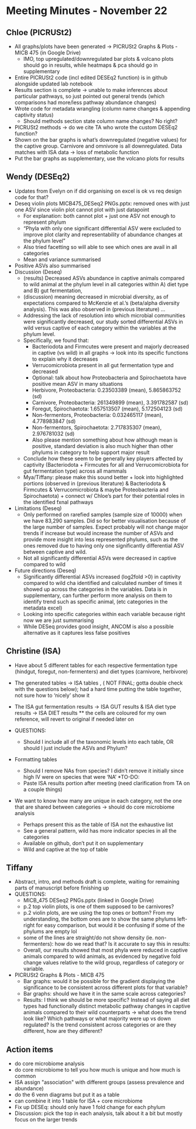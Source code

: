 # Meeting Minutes - November 22

## Chloe (PICRUSt2)
* All graphs/plots have been generated -> PICRUSt2 Graphs & Plots - MICB 475 (in Google Drive) 
	* IMO, top upregulated/downregulated bar plots & volcano plots should go in results, while heatmaps & pca should go in supplementary
* Entire PICRUSt2 code (incl edited DESEq2 function) is in github alongside updated lab notebook
* Results section is complete -> unable to make inferences about particular pathways, so just pointed out general trends (which comparisons had more/less pathway abundance changes)
* Wrote code for metadata wrangling (column name changes & appending captivity status)
	* Should methods section state column name changes? No right?
* PICRUSt2 methods -> do we cite TA who wrote the custom DESEq2 function?
* Shown on the bar graphs is what’s downregulated (negative values) for the captive group. Carnivore and omnivore is all downregulated. Data matches with ISA data → loss of metabolic function 
* Put the bar graphs as supplementary, use the volcano plots for results 

## Wendy (DESEq2)
* Updates from Evelyn on if did organising on excel is ok vs req design code for that?
* Deseq violin plots MICB475_DESeq2 PNGs.pptx: removed ones with just one ASV since violin plot cannot plot with just datapoint
	* For explanation: both cannot plot + just one ASV not enough to represent phylum
	* “Phyla with only one significant differential ASV were excluded to improve plot clarity and representability of abundance changes at the phylum level”
	* Also tried facetting so will able to see which ones are avail in all categories
	* Mean and variance summarised
* Positive ASVs also summarised
* Discussion (Deseq)
	* (results) Decreased ASVs abundance in captive animals compared to wild animal at the phylum level in all categories within A) diet type and B) gut fermentation, 
	* (discussion) meaning decreased in microbial diversity, as of expectations compared to McKenzie et al.’s (beta/alpha diversity analysis). This was also observed in (previous literature) …
	* Addressing the lack of resolution into which microbial communities were significantly decreased, our study sorted differential ASVs in wild versus captive of each category within the variables at the phylum level.
	* Specifically, we found that:
		* Bacteriodota and Firmcutes were present and majorly decreased in captive (vs wild)  in all graphs → look into its specific functions to explain why it decreases
		* Verrucomicrobiota present in all gut fermentation type and decreased
		* Optional: talk about how Proteobacteria and Spirochaetota have positive mean ASV in many situations
		* Herbivore, Proteobacteria: 0.23503389 (mean), 5.865863752 (sd)
		* Carnivore, Proteobacteria: 261349899 (mean), 3.391782587 (sd)
		* Foregut, Spirochaetota: 1.657513507 (mean), 5.172504123 (sd)
		* Non-fermentors, Proteobacteria: 0.032465117 (mean), 4.778983847 (sd)
		* Non-fermentors, Spirochaetota: 2.717835307 (mean), 2.976781032 (sd)
		* Also please mention something about how although mean is positive, standard deviation is also much higher than other phylums in category to help support major result
	* Conclude how these seem to be generally key players affected by captivity (Bacteriodota + Firmcutes for all and Verrucomicrobiota for gut fermentation type) across all mammals
	* Mya/Tiffany: please make this sound better + look into highlighted portions (observed in (previous literature) & Bacteriodota & Firmcutes & Verrucomicrobiota & maybe Proteobacteria and Spirochaetota) + connect w/ Chloe’s part for their potential roles in the identified fxnal pathways
* Limitations (Deseq)
	* Only performed on rarefied samples (sample size of 10000) when we have 83,290 samples. Did so for better visualisation because of the large number of samples. Expect probably will not change major trends if increase but would increase the number of ASVs and provide more insight into less represented phylums, such as the ones removed due to having only one significantly differential ASV between captive and wild.
	* Not all significantly differential ASVs were decreased in captive compared to wild
* Future directions (Deseq)
	* Significantly differential ASVs increased (log2fold >0) in captivity compared to wild cha identified and calculated number of times it showed up across the categories in the variables. Data is in supplementary, can further perform more analysis on them to identify trend such as specific animal, (etc categories in the metadata excel)
	* Looking into specific categories within each variable because right now we are just summarising
	* While DESeq provides good insight, ANCOM is also a possible alternative as it captures less false positives 

## Christine (ISA)
* Have about 5 different tables for each respective fermentation type (hindgut, foregut, non-fermenters) and diet types (carnivore, herbivore)
* The generated tables → ISA tables , ( NOT FINAL; gotta double check with the questions below); had a hard time putting the table together, not sure how to ‘nicely’ show it
* The ISA gut fermentation results → ISA GUT results  &  ISA diet type results → ISA DIET results
	** the cells are coloured for my own reference, will revert to original if needed later on
* QUESTIONS: 
	* Should I include all of the taxonomic levels into each table, OR should I just include the ASVs and Phylum?
* Formatting tables
	* Should I remove NAs from species? I didn’t remove it initially since high IV were on species that were ‘NA’
*TO-DO:
	* Paste ISA results portion after meeting (need clarification from TA on a couple things)

* We want to know how many are unique in each category, not the one that are shared between categories → should do core microbiome analysis
	* Perhaps present this as the table of ISA not the exhaustive list
	* See a general pattern, wild has more indicator species in all the categories 
	* Available on github, don’t put it on supplementary 
	* Wild and captive at the top of table 

## Tiffany
* Abstract, intro, and methods draft is complete, waiting for remaining parts of manuscript before finishing up 
* QUESTIONS:
	* MICB_475 DESeq2 PNGs.pptx (linked in Google Drive) 
	* p.2 top violin plots, is one of them supposed to be carnivores? 
	* p.2 violin plots, are we using the top ones or bottom? From my understanding, the bottom ones are to show the same phylums left-right for easy comparison, but would it be confusing if some of the phylums are empty lol
	* some of the lines are straight/do not show density (ie. non-fermenters): how do we read that? Is it accurate to say this in results:
	* Overall, our results showed that most phyla were reduced in captive animals compared to wild animals, as evidenced by negative fold change values relative to the wild group, regardless of category or variable. 
* PICRUSt2 Graphs & Plots - MICB 475
	* Bar graphs: would it be possible for the gradient displaying the significance to be consistent across different plots for that variable?
	* Bar graphs: should we have it in the same scale across categories?
	* Results: I think we should be more specific? Instead of saying  all diet types had functionally distinct metabolic pathway changes in captive animals compared to their wild counterparts → what does the trend look like? Which pathways or what majority were up vs down regulated? Is the trend consistent across categories or are they different, how are they different?

## Action items
* do core microbiome analysis
* do core microbiome to tell you how much is unique and how much is common 
* ISA assign "association" with different groups (assess prevalence and abundance)
* do the 6 venn diagrams but put it as a table
* can combine it into 1 table for ISA + core microbiome 
* Fix up DESEq: should only have 1 fold change for each phylum 
* Discussion: pick the top in each analysis, talk about it a bit but mostly focus on the larger trends 

